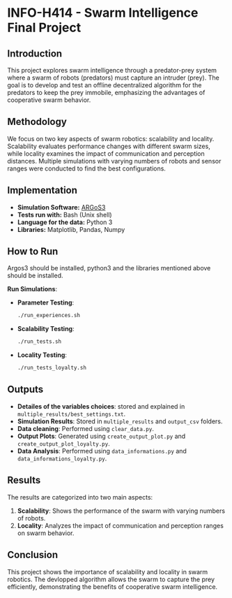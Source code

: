 # INFO-H414 - Swarm Intelligence Final Project

## Introduction

This project explores swarm intelligence through a predator-prey system where a swarm of robots (predators) must capture an intruder (prey). The goal is to develop and test an offline decentralized algorithm for the predators to keep the prey immobile, emphasizing the advantages of cooperative swarm behavior.

## Methodology

We focus on two key aspects of swarm robotics: scalability and locality. Scalability evaluates performance changes with different swarm sizes, while locality examines the impact of communication and perception distances. Multiple simulations with varying numbers of robots and sensor ranges were conducted to find the best configurations.

## Implementation

- **Simulation Software:** [ARGoS3](https://github.com/ilpincy/argos3)
- **Tests run with:** Bash (Unix shell)
- **Language for the data:** Python 3
- **Libraries:** Matplotlib, Pandas, Numpy

## How to Run
Argos3 should be installed, python3 and the libraries mentioned above should be installed.

**Run Simulations**:
- **Parameter Testing**:
    ```bash
    ./run_experiences.sh
    ```
- **Scalability Testing**:
    ```bash
    ./run_tests.sh
    ```
- **Locality Testing**:
    ```bash
    ./run_tests_loyalty.sh
    ```

## Outputs

- **Detailes of the variables choices**: stored and explained in `multiple_results/best_settings.txt`.
- **Simulation Results**: Stored in `multiple_results` and `output_csv` folders.
- **Data cleaning**: Performed using `clear_data.py`.
- **Output Plots**: Generated using `create_output_plot.py` and `create_output_plot_loyalty.py`.
- **Data Analysis**: Performed using `data_informations.py` and `data_informations_loyalty.py`.

## Results

The results are categorized into two main aspects:

1. **Scalability**: Shows the performance of the swarm with varying numbers of robots.
2. **Locality**: Analyzes the impact of communication and perception ranges on swarm behavior.

## Conclusion

This project shows the importance of scalability and locality in swarm robotics. The devlopped algorithm allows the swarm to capture the prey efficiently, demonstrating the benefits of cooperative swarm intelligence.
